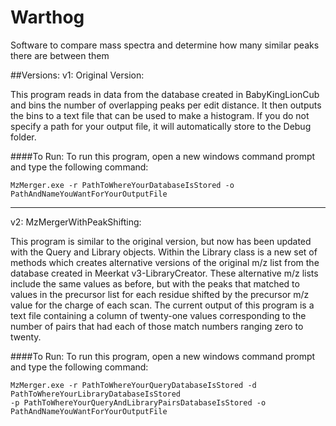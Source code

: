 # Warthog
Software to compare mass spectra and determine how many similar peaks there are between them

##Versions:
v1: Original Version:

This program reads in data from the database created in BabyKingLionCub and bins the number of overlapping peaks per edit distance.
It then outputs the bins to a text file that can be used to make a histogram.  If you do not specify a path for your output file, it 
will automatically store to the Debug folder.

####To Run:
  To run this program, open a new windows command prompt and type the following command: 
  
    MzMerger.exe -r PathToWhereYourDatabaseIsStored -o PathAndNameYouWantForYourOutputFile


---
v2: MzMergerWithPeakShifting:

This program is similar to the original version, but now has been updated with the Query and Library objects.  Within the Library
class is a new set of methods which creates alternative versions of the original m/z list from the database created in 
Meerkat v3-LibraryCreator. These alternative m/z lists include the same values as before, but with the peaks that matched
to values in the precursor list for each residue shifted by the precursor m/z value for the charge of each scan. The current output 
of this program is a text file containing a column of twenty-one values corresponding to the number of pairs that had each of those
match numbers ranging zero to twenty.  

####To Run:
  To run this program, open a new windows command prompt and type the following command:
  
    MzMerger.exe -r PathToWhereYourQueryDatabaseIsStored -d PathToWhereYourLibraryDatabaseIsStored 
    -p PathToWhereYourQueryAndLibraryPairsDatabaseIsStored -o PathAndNameYouWantForYourOutputFile
